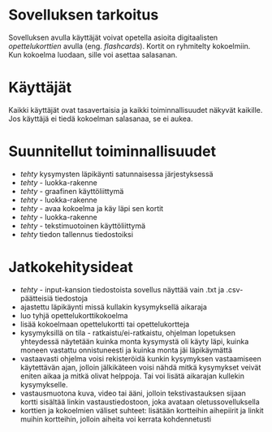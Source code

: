 # Sovelluksen tarkoitus 
Sovelluksen avulla käyttäjät voivat opetella asioita digitaalisten _opettelukorttien_ avulla (eng. _flashcards_). Kortit on ryhmitelty kokoelmiin. Kun kokoelma luodaan, sille voi asettaa salasanan.  

# Käyttäjät
Kaikki käyttäjät ovat tasavertaisia ja kaikki toiminnallisuudet näkyvät kaikille. Jos käyttäjä ei tiedä kokoelman salasanaa, se ei aukea. 

# Suunnitellut toiminnallisuudet
- _tehty_ kysymysten läpikäynti satunnaisessa järjestyksessä
- _tehty_ - luokka-rakenne
- _tehty_ - graafinen käyttöliittymä
- _tehty_ - luokka-rakenne
- _tehty_ - avaa kokoelma ja käy läpi sen kortit
- _tehty_ - luokka-rakenne
- _tehty_ - tekstimuotoinen käyttöliittymä
- _tehty_ tiedon tallennus tiedostoiksi 


# Jatkokehitysideat
- _tehty_ -  input-kansion tiedostoista sovellus näyttää vain .txt ja .csv-päätteisiä tiedostoja  
- ajastettu läpikäynti missä kullakin kysymyksellä aikaraja
- luo tyhjä opettelukorttikokoelma
- lisää kokoelmaan opettelukortti tai opettelukortteja
- kysymyksillä on tila - ratkaistu/ei-ratkaistu, ohjelman lopetuksen yhteydessä näytetään kuinka monta kysymystä oli käyty läpi, kuinka moneen vastattu onnistuneesti ja kuinka monta jäi läpikäymättä
- vastaavasti ohjelma voisi rekisteröidä kunkin kysymyksen vastaamiseen käytettävän ajan, jolloin jälkikäteen voisi nähdä mitkä kysymykset veivät eniten aikaa ja mitkä olivat helppoja. Tai voi lisätä aikarajan kullekin kysymykselle.
- vastausmuotona kuva, video tai ääni, jolloin tekstivastauksen sijaan kortti sisältää linkin vastaustiedostoon, joka avataan oletussovelluksella
- korttien ja kokoelmien väliset suhteet: lisätään kortteihin aihepiirit ja linkit muihin kortteihin, jolloin aiheita voi kerrata kohdennetusti  
